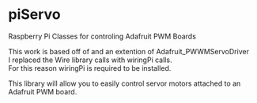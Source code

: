 # piServo
Raspberry Pi Classes for controling Adafruit PWM Boards

This work is based off of and an extention of Adafruit_PWWMServoDriver  
I replaced the Wire library calls with wiringPi calls.  
For this reason wiringPi is required to be installed.

This library will allow you to easily control servor motors
attached to an Adafruit PWM board.
